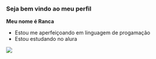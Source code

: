 ### Seja bem vindo ao meu perfil
**Meu nome é Ranca**

- Estou me aperfeiçoando em linguagem de progamação
- Estou estudando no alura
  
![](https://media.tenor.com/-TV8yRNU0xkAAAAi/cartoon-network-escandalosos.gif)
